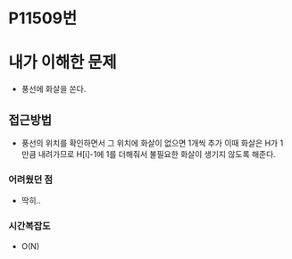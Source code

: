 # P11509번

# 내가 이해한 문제
 - 풍선에 화살을 쏜다. 
 
 ## 접근방법
  - 풍선의 위치를 확인하면서 그 위치에 화살이 없으면 1개씩 추가 이때 화살은 H가 1만큼 내려가므로 H[i]-1에 1를 더해줘서 불필요한 화살이 생기지 않도록 해준다.
  
### 어려웠던 점
 - 딱히..
 
### 시간복잡도
 - O(N) 
